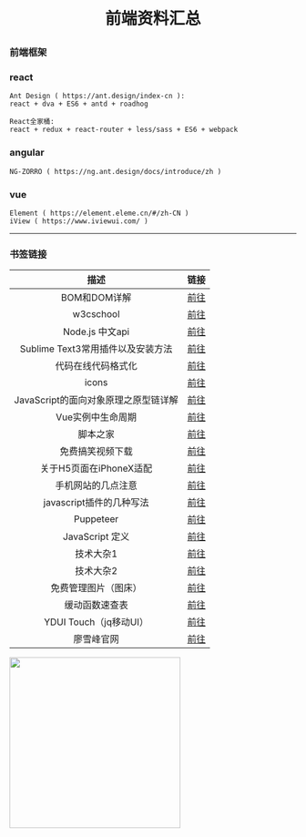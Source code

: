 # <p align='center'>前端资料汇总</p>

### 前端框架
### react
```
Ant Design ( https://ant.design/index-cn ):
react + dva + ES6 + antd + roadhog
```
```
React全家桶:
react + redux + react-router + less/sass + ES6 + webpack  
```
### angular

```
NG-ZORRO ( https://ng.ant.design/docs/introduce/zh )
```
### vue
```
Element ( https://element.eleme.cn/#/zh-CN )
iView ( https://www.iviewui.com/ )
```
 ***
 ### 书签链接

 | 描述 | 链接
 | :---:  | --- 
 | BOM和DOM详解 | [前往](https://www.jb51.net/article/55851.htm)
 | w3cschool | [前往](http://www.w3school.com.cn/)
 | Node.js 中文api | [前往](http://nodejs.cn/api/modules.html)
 | Sublime Text3常用插件以及安装方法 | [前往](https://www.cnblogs.com/liuchaoH/p/6370008.html) 
 | 代码在线代码格式化 | [前往](http://tool.oschina.net/codeformat/xml)  
 | icons | [前往](https://icomoon.io/app/#/select)
 | JavaScript的面向对象原理之原型链详解 | [前往](https://www.cnblogs.com/pompey/p/6675559.html)   
 | Vue实例中生命周期 | [前往](https://www.jb51.net/article/122069.htm)
 | 脚本之家 | [前往](https://www.jb51.net/)
 | 免费搞笑视频下载 | [前往](http://www.wymp48.com/spe_7_1.html)
 | 关于H5页面在iPhoneX适配 | [前往](https://www.cnblogs.com/lolDragon/p/7795174.html)
 | 手机网站的几点注意 | [前往](https://www.haorooms.com/post/phone_web)
 | javascript插件的几种写法 | [前往](https://blog.csdn.net/qq_25065257/article/details/74690859)
 | Puppeteer | [前往](https://zhaoqize.github.io/puppeteer-api-zh_CN/#/class-Page)
 | JavaScript 定义 | [前往](http://javascript.ruanyifeng.com/)       
 | 技术大杂1 | [前往](https://github.com/reactnativecn/react-native-guide#%E5%B7%A5%E5%85%B7)
 | 技术大杂2 | [前往](http://www.daqianduan.com/nav)
 | 免费管理图片（图床） | [前往](https://imgchr.com/)
 | 缓动函数速查表 | [前往](https://easings.net/)
 | YDUI Touch（jq移动UI） | [前往](http://www.ydui.org/) 
 | 廖雪峰官网 | [前往](https://www.liaoxuefeng.com/)

 <img width=300 src="https://github.com/yagaping/someProject/blob/master/photoswipe/img/a.jpg">


